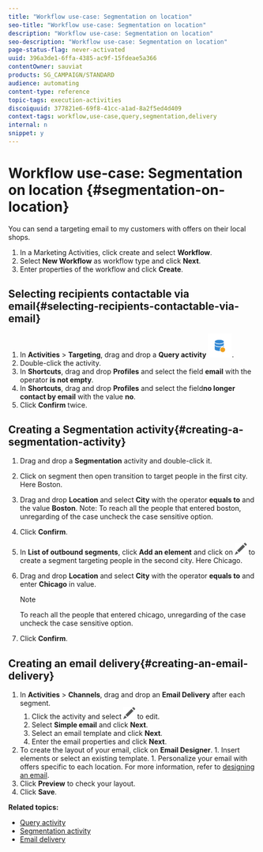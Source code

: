 ```yaml
---
title: "Workflow use-case: Segmentation on location"
seo-title: "Workflow use-case: Segmentation on location"
description: "Workflow use-case: Segmentation on location"
seo-description: "Workflow use-case: Segmentation on location"
page-status-flag: never-activated
uuid: 396a3de1-6ffa-4385-ac9f-15fdeae5a366
contentOwner: sauviat
products: SG_CAMPAIGN/STANDARD
audience: automating
content-type: reference
topic-tags: execution-activities
discoiquuid: 377821e6-69f8-41cc-a1ad-8a2f5ed4d409
context-tags: workflow,use-case,query,segmentation,delivery 
internal: n
snippet: y
---
```


# Workflow use-case: Segmentation on location {#segmentation-on-location}

You can send a targeting email to my customers with offers on their local shops.

1. In a Marketing Activities, click create and select **Workflow**.
1. Select **New Workflow** as workflow type and click **Next**.
1. Enter properties of the workflow and click **Create**.

## Selecting recipients contactable via email{#selecting-recipients-contactable-via-email}

1. In **Activities** > **Targeting**, drag and drop a **Query activity** ![](assets/query.png).
1. Double-click the activity.
1. In **Shortcuts**, drag and drop **Profiles** and select the field **email** with the operator **is not empty**.
1. In **Shortcuts**, drag and drop **Profiles** and select the field**no longer contact by email** with the value **no**.
1. Click **Confirm** twice.

## Creating a Segmentation activity{#creating-a-segmentation-activity}

1. Drag and drop a **Segmentation** activity and double-click it.
1. Click on segment then open transition to target people in the first city. Here Boston.
1. Drag and drop **Location** and select **City** with the operator **equals to** and the value **Boston**.
Note: To reach all the people that entered boston, unregarding of the case uncheck the case sensitive option.
1. Click **Confirm**.
1. In **List of outbound segments**, click **Add an element** and click on ![](assets/edit_darkgrey-24px.png)  to create a segment targeting people in the second city. Here Chicago.
1. Drag and drop **Location** and select **City** with the operator **equals to** and enter **Chicago** in value.

	>[!NOTE]
	>
	>To reach all the people that entered chicago, unregarding of the case uncheck the case sensitive option.

1. Click **Confirm**.

## Creating an email delivery{#creating-an-email-delivery}

1. In **Activities** > **Channels**, drag and drop an **Email Delivery** after each segment.
	1. Click the activity and select ![](assets/edit_darkgrey-24px.png) to edit.
	1. Select **Simple email** and click **Next**.
	1. Select an email template and click **Next**.
	1. Enter the email properties and click **Next**.
  1. To create the layout of your email, click on **Email Designer**.
	1. Insert elements or select an existing template.
	1. Personalize your email with offers specific to each location.
	For more information, refer to [designing an email](../../designing/using/about-email-content-design.md#designing-an-email-content-from-scratch).
1. Click **Preview** to check your layout.
1. Click **Save**.

**Related topics:**

* [Query activity](../../automating/using/query.md)
* [Segmentation activity](../../automating/using/segmentation.md)
* [Email delivery](../../automating/using/email-delivery.md)
